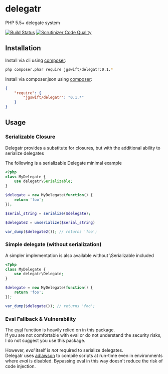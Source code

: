 delegatr
====
PHP 5.5+ delegate system 

[![Build Status](https://travis-ci.org/jgswift/delegatr.png?branch=master)](https://travis-ci.org/jgswift/delegatr)
[![Scrutinizer Code Quality](https://scrutinizer-ci.com/g/jgswift/delegatr/badges/quality-score.png?s=5d6b9d9164025974598868d09842319256fc31be)](https://scrutinizer-ci.com/g/jgswift/delegatr/)

## Installation

Install via cli using [composer](https://getcomposer.org/):
```sh
php composer.phar require jgswift/delegatr:0.1.*
```

Install via composer.json using [composer](https://getcomposer.org/):
```json
{
    "require": {
        "jgswift/delegatr": "0.1.*"
    }
}
```

## Usage

### Serializable Closure

Delegatr provides a substitute for closures, but with the additional ability to serialize delegates

The following is a serializable Delegate minimal example
```php
<?php
class MyDelegate {
    use delegatr\Serializable;
}

$delegate = new MyDelegate(function() {
    return 'foo';
});

$serial_string = serialize($delegate);

$delegate2 = unserialize($serial_string)

var_dump($delegate2()); // returns 'foo';
```

### Simple delegate (without serialization)

A simpler implementation is also available without \Serializable included

```php
<?php
class MyDelegate {
    use delegatr\Delegate;
}

$delegate = new MyDelegate(function() {
    return 'foo';
});

var_dump($delegate()); // returns 'foo';
```

### Eval Fallback & Vulnerability

The [eval](http://php.net/manual/en/function.eval.php) function is heavily relied on in this package.  
If you are not comfortable with eval or do not understand the security risks, I do not suggest you use this package.

However, *eval* itself is *not* required to serialize delegates.  
Delegatr uses [adlawson](http://github.com/adlawson/veval.php) to compile scripts at run-time even in environments where *eval* is disabled.
Bypassing eval in this way doesn't reduce the risk of code injection.




